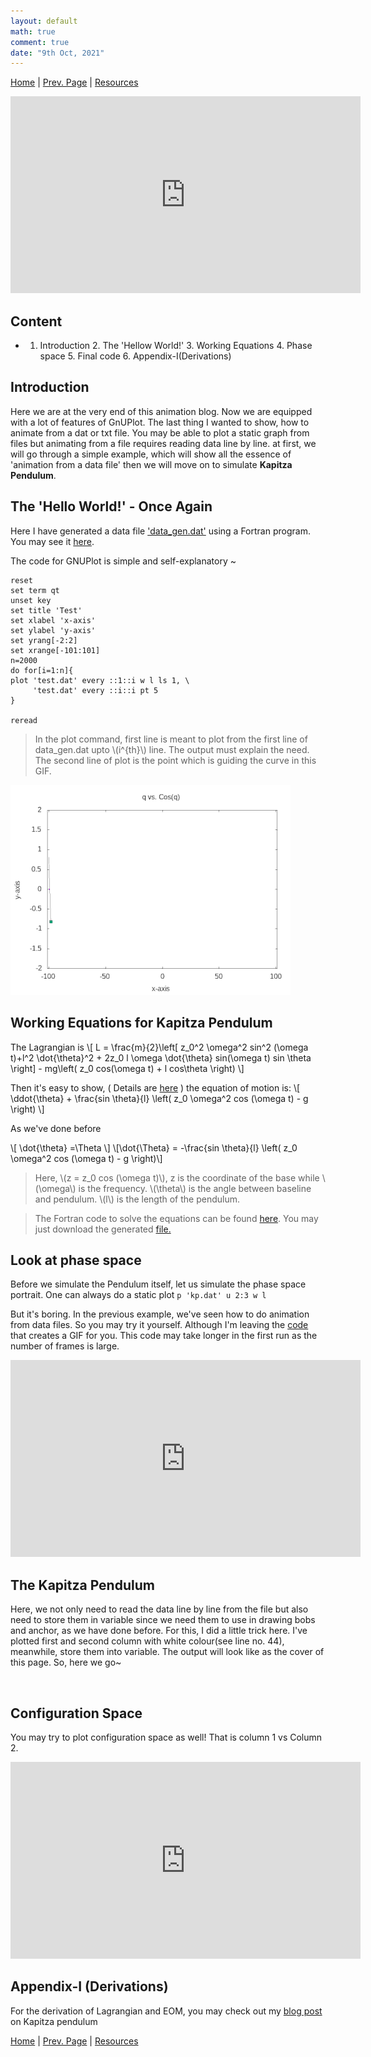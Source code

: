 ```yaml
---
layout: default
math: true
comment: true
date: "9th Oct, 2021"
---
```


[Home](./) \| [Prev. Page](./eom.html) \| [Resources](./conclusion.html)

<iframe width="560" height="315" src="https://www.youtube-nocookie.com/embed/9Q6HDpvbook" title="YouTube video player" frameborder="0" allow="accelerometer; autoplay; clipboard-write; encrypted-media; gyroscope; picture-in-picture" allowfullscreen></iframe><br>

## Content

* 1. Introduction 2. The 'Hellow World!' 3. Working Equations 4. Phase space 5. Final code 6. Appendix-I(Derivations) 

## Introduction

Here we are at the very end of this animation blog. Now we are equipped with a lot of features of GnUPlot. The last thing I wanted to show, how to animate from a dat or txt file. You may be able to plot a static graph from files but animating from a file requires reading data line by line. at first, we will go through a simple example, which will show all the essence of 'animation from a data file' then we will move on to simulate **Kapitza Pendulum**.

## The 'Hello World!' - Once Again

Here I have generated a data file <a href="./data_gen.dat" download>'data_gen.dat'</a> using a Fortran program. You may see it [here](./code.html#dat).

The code for GNUPlot is simple and self-explanatory ~

```
reset
set term qt
unset key
set title 'Test'
set xlabel 'x-axis'
set ylabel 'y-axis'
set yrang[-2:2]
set xrange[-101:101]
n=2000
do for[i=1:n]{
plot 'test.dat' every ::1::i w l ls 1, \
     'test.dat' every ::i::i pt 5
}

reread
```

> In the plot command, first line is meant to plot from the first line of data_gen.dat upto \\(i^{th}\\) line. The output must explain the need. The second line of plot is the point which is guiding the curve in this GIF.

![cos](./assets/images/cos.gif)

## Working Equations for Kapitza Pendulum

The Lagrangian is 
\\[ L =  \frac{m}{2}\left[ z_0^2 \omega^2 sin^2 (\omega t)+l^2 \dot{\theta}^2 + 2z_0 l \omega \dot{\theta} sin(\omega t) sin \theta \right] - mg\left( z_0 cos(\omega t) + l cos\theta \right) \\]

Then it's easy to show, ( Details are [here](#appendix-i-derivations) ) the equation of motion is:
\\[ \ddot{\theta} + \frac{sin \theta}{l} \left( z_0 \omega^2 cos (\omega t) - g \right) \\]

As we've done before

\\[ \dot{\theta} =\Theta \\]
\\[\dot{\Theta} = -\frac{sin \theta}{l} \left( z_0 \omega^2 cos (\omega t) - g \right)\\]

> Here, \\(z = z_0 cos (\omega t)\\), z is the coordinate of the base while \\(\omega\\) is the frequency. \\(\theta\\) is the angle between baseline and pendulum. \\(l\\) is the length of the pendulum.

> The Fortran code to solve the equations can be found [here](./code#kp). You may just download the generated <a href="./kp.dat" download>file.</a>

## Look at phase space

Before we simulate the Pendulum itself, let us simulate the phase space portrait. One can always do a static plot `p 'kp.dat' u 2:3 w l`

But it's boring. In the previous example, we've seen how to do animation from data files. So you may try it yourself. Although I'm leaving the [code](./code#kp-phase) that creates a GIF for you. This code may take longer in the first run as the number of frames is large.

<iframe width="560" height="315" src="https://www.youtube-nocookie.com/embed/a4Mj1hEge2Y" title="YouTube video player" frameborder="0" allow="accelerometer; autoplay; clipboard-write; encrypted-media; gyroscope; picture-in-picture" allowfullscreen></iframe><br>

## The Kapitza Pendulum

Here, we not only need to read the data line by line from the file but also need to store them in variable since we need them to use in drawing bobs and anchor, as we have done before. For this, I did a little trick here. I've plotted first and second column with white colour(see line no. 44), meanwhile, store them into variable. The output will look like as the cover of this page. So, here we go~

<script src="https://gist.github.com/arabindo/f62f6be0652b9ea6b1112653b19c7e91.js"></script><br>

## Configuration Space

You may try to plot configuration space as well! That is column 1 vs Column 2.

<iframe width="560" height="315" src="https://www.youtube-nocookie.com/embed/5X_NmXceJtE" title="YouTube video player" frameborder="0" allow="accelerometer; autoplay; clipboard-write; encrypted-media; gyroscope; picture-in-picture" allowfullscreen></iframe><br>

## Appendix-I (Derivations)

For the derivation of Lagrangian and EOM, you may check out my [blog post](https://arabindo.github.io/blog/2021/kapitza-pendulum/) on Kapitza pendulum

[Home](./) \| [Prev. Page](./eom.html) \| [Resources](./conclusion.html)
